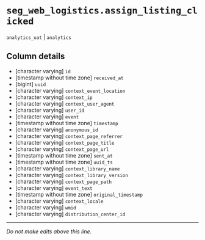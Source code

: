 # `seg_web_logistics.assign_listing_clicked`
`analytics_uat` | `analytics`

## Column details
* [character varying] `id`
* [timestamp without time zone] `received_at`
* [bigint]    `uuid`
* [character varying] `context_event_location`
* [character varying] `context_ip`
* [character varying] `context_user_agent`
* [character varying] `user_id`
* [character varying] `event`
* [timestamp without time zone] `timestamp`
* [character varying] `anonymous_id`
* [character varying] `context_page_referrer`
* [character varying] `context_page_title`
* [character varying] `context_page_url`
* [timestamp without time zone] `sent_at`
* [timestamp without time zone] `uuid_ts`
* [character varying] `context_library_name`
* [character varying] `context_library_version`
* [character varying] `context_page_path`
* [character varying] `event_text`
* [timestamp without time zone] `original_timestamp`
* [character varying] `context_locale`
* [character varying] `wmid`
* [character varying] `distribution_center_id`

-------------------------------------------------------------------------------
*Do not make edits above this line.*
